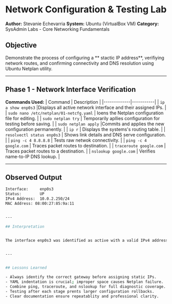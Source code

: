 
# Network Configuration & Testing Lab

**Author:** Stevanie Echevarria
**System:** Ubuntu (VirtualBox VM)
**Category:** SysAdmin Labs - Core Networking Fundamentals


## Objective
Demonstrate the process of configuring a ** stactic IP address**, verifiying network routes, and confirming connectivity and DNS resolution using Ubuntu Netplan utility.



---


## Phase 1 -  Network Interface Verification


**Commands Used:**
| Command | Description |
|-------------|-----------|
| `ip a show enp0s3` |Displays all active network interface and their assigned IPs. |
| `sudo nano /etc/netplan/01-netcfg.yaml` | Ioens the Netplan configuration file for editing. |
| `sudo netplan try` | Temporarily apllies configuration for testing before saving. |
| `sudo netplan apply` |Commits and applies the new configuration permanently. |
| `ip r` | Displays the systems's routing table. |
| `resolvectl status enp0s3` | Shows link details and DNS serve configuration. |
| `ping -c 4 8.8.8.8` | Tests raw netwok connectivity. |
| `ping -c 4 google.com` | Traces packet routes to destination. |
| `traceroute google.com` | Traces packet routes to a destination. |
| `nslookup google.com` | Verifies name-to-IP DNS lookup. |

---

## Observed Output

```bash
Interface:     enp0s3
Status:        UP
IPv4 Address:  10.0.2.250/24
MAC Address: 08:00:27:85:9a:11


---

## Interpretation


The interface enp0s3 was identified as active with a valid IPv4 address, confirming that the network card was functional and ready for configuration changes.


---


## Lessons Learned

- Always identify the correct gateway before assigning static IPs.
- YAML indentation is crucial; improper space causes Netplan failure.
- Combine ping, traceroute, and nslookup for full diagnostic coverage.
- Testing after each stage prents larger configuration rollbacks.
- Clear documentation ensure repeatablity and professional clarity.

